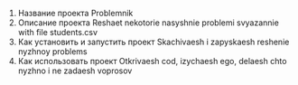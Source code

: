 1. Название проекта
	Problemnik	
2. Описание проекта
	Reshaet nekotorie nasyshnie problemi svyazannie with file students.csv
3. Как установить и запустить проект
	Skachivaesh i zapyskaesh reshenie nyzhnoy problems
4. Как использовать проект
	Otkrivaesh cod, izychaesh ego, delaesh chto nyzhno i ne zadaesh voprosov
